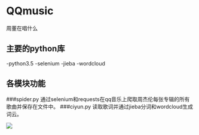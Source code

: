 # QQmusic
周董在唱什么

## 主要的python库
-python3.5
-selenium
-jieba
-wordcloud

## 各模块功能
###spider.py
通过selenium和requests在qq音乐上爬取周杰伦每张专辑的所有歌曲并保存在文件中。
###ciyun.py
读取歌词并通过jieba分词和wordcloud生成词云。

![](/home/cd/spider/QQmusic/jay_chou/1.png)
